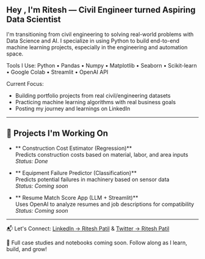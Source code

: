 ##  Hey   , I'm Ritesh — Civil Engineer turned Aspiring Data Scientist

I'm transitioning from civil engineering to solving real-world problems with Data Science and AI. I specialize in using Python to build end-to-end machine learning projects, especially in the engineering and automation space.

 Tools I Use:
Python • Pandas • Numpy • Matplotlib • Seaborn • Scikit-learn • Google Colab • Streamlit • OpenAI API

 Current Focus:
- Building portfolio projects from real civil/engineering datasets
- Practicing machine learning algorithms with real business goals
- Posting my journey and learnings on LinkedIn

---

## 🚀 Projects I'm Working On

- ** Construction Cost Estimator (Regression)**  
  Predicts construction costs based on material, labor, and area inputs  
  _Status: Done_

- ** Equipment Failure Predictor (Classification)**  
  Predicts potential failures in machinery based on sensor data  
  _Status: Coming soon_

- ** Resume Match Score App (LLM + Streamlit)**  
  Uses OpenAI to analyze resumes and job descriptions for compatibility  
  _Status: Coming soon_

---

📬 Let's Connect: [LinkedIn → Ritesh Patil](https://www.linkedin.com/in/ritesh-patil-631651218) &
                  [Twitter → Ritesh Patil](https://x.com/Ritesh_Patil1)

📂 Full case studies and notebooks coming soon. Follow along as I learn, build, and grow!
